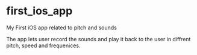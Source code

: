 # first_ios_app
My First iOS app related to pitch and sounds

The app lets user record the sounds and play it back to the user
in diffrent pitch, speed and frequenices.
